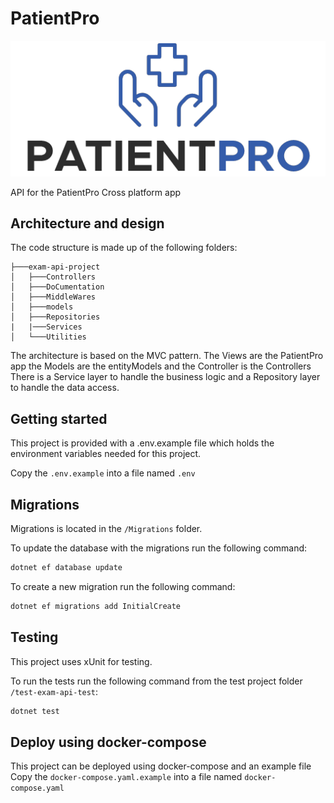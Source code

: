 # PatientPro

![PatientPro a pro tool for healthcare.](exam-api-project/Documentation/logo-crop.png "PatientPro logo")

API for the PatientPro Cross platform app 



## Architecture and design

The code structure is made up of the following folders:

```
├───exam-api-project
│   ├───Controllers
│   ├───DoCumentation
│   ├───MiddleWares
│   ├───models
│   ├───Repositories
|   |───Services
│   └───Utilities

```

The architecture is based on the MVC pattern. The Views are the PatientPro app the Models are the entityModels and the Controller is the Controllers
There is a Service layer to handle the business logic and a Repository layer to handle the data access.


## Getting started
This project is provided with a .env.example file which holds the environment variables needed for this project.

Copy the ```.env.example``` into a file named ```.env```

## Migrations
Migrations is located in the ```/Migrations``` folder.

To update the database with the migrations run the following command:
```sh
dotnet ef database update
```

To create a new migration run the following command:
```sh
dotnet ef migrations add InitialCreate
```

## Testing
This project uses xUnit for testing.

To run the tests run the following command from the test project folder ```/test-exam-api-test```:
```sh
dotnet test
```


## Deploy using docker-compose
This project can be deployed using docker-compose and an example file
Copy the ```docker-compose.yaml.example``` into a file named ```docker-compose.yaml ```
